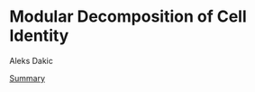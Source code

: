 # Modular Decomposition of Cell Identity   
  
Aleks Dakic  
  
[Summary](cell_identity_gd_summary.md)